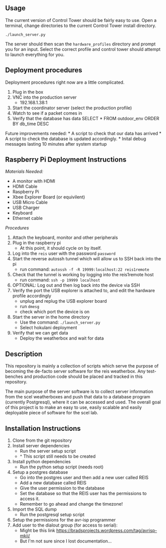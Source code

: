 Usage
--------------

The current version of Control Tower should be fairly easy to use. Open
a terminal, change directories to the current Control Tower install
directory.

    ./launch_server.py

The server should then scan the `hardware_profiles` directory and
prompt you for an input. Select the correct profile and control tower
should attempt to launch everything for you. 

Deployment procedures
-------------------------

Deployment procedures right now are a little complicated. 

1. Plug in the box
3. VNC into the production server
    * 192.168.1.38:1
2. Start the coordinator server (select the production profile)
3. Watch to see if a packet comes in
4. Verify that the database has data
    SELECT * FROM outdoor_env ORDER BY db_time DESC

Future improvements needed:
    * A script to check that our data has arrived
    * A script to check the database is updated accordingly.
    * Inital debug messages lasting 10 minutes after system startup

Raspberry Pi Deployment Instructions
------------

*Materials Needed:*
* A monitor with HDMI 
* HDMI Cable
* Raspberry Pi
* Xbee Explorer Board (or equivilent) 
* USB Micro Cable
* USB Charger
* Keyboard
* Ethernet cable


*Procedures*
1. Attach the keyboard, monitor and other peripherals
2. Plug in the raspberry pi 
    * At this point, it should cycle on by itself. 
3. Log into the `reis` user with the password `password`
5. Start the reverse autossh tunnel which will allow us to SSH back into the pi
    * run command: `autossh -f -R 19999:localhost:22 reis1remote`
6. Check that the tunnel is working by logging into the reis1remote host
    * run command: `ssh -p 19999 localhost`
5. OPTIONAL: Log out and then log back into the device via SSH 
4. Verify the port the USB explorer is attached to, and edit the hardware profile accordingly
    * unplug and replug the USB explorer board
    * run `dmesg`
    * check which port the device is on
4. Start the server in the home directory   
    * Use the command: `./launch_server.py`
    * Select hokulani deployment
5. Verify that we can get data
    * Deploy the weatherbox and wait for data


Description
-----------------

This repository is mainly a collection of scripts which serve 
the purpose of becoming the de-facto server software for the reis
weatherbox. Any test-benches and production code should be 
placed and tracked in this repository.

The main purpose of the server software is to collect server 
information from the scel weatherboxes and push that data to a 
database program (currently Postgresql), where it can be accessed 
and used. The overall goal of this project is to make an easy to use,
easily scalable and easily deployable piece of software for the 
scel lab. 

Installation Instructions
-----------------------

1. Clone from the git repository
1. Install server dependencies
    - Run the server setup script
    - ^ This script still needs to be created 
2. Install python dependencies
    - Run the python setup script (needs root)
4. Setup a postgres database
    - Go into the postgres user and then add a new user called REIS
    - Add a new database called REIS 
    - Give the user permission to the database
    - Set the database so that the REIS user has the permissions to access it.
    - Remember to go ahead and change the timezone!
4. Import the SQL dump
    - Run the postgresql setup script
5. Setup the permissions for the avr-isp programmer
6. Add user to the dialout group (for access to serial):
    - Might be this link https://bradsprojects.wordpress.com/tag/avrisp-mkii/
    - But I'm not sure since I lost documentation...

